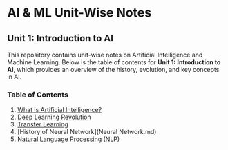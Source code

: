 # AI & ML Unit-Wise Notes

## Unit 1: Introduction to AI

This repository contains unit-wise notes on Artificial Intelligence and Machine Learning. Below is the table of contents for 
**Unit 1: Introduction to AI**, which provides an overview of the history, evolution, and key concepts in AI.

### Table of Contents

1. [What is Artificial Intelligence?](What_is_Artificial_Intelligence.md)
2. [Deep Learning Revolution](#3-deep-learning-revolution)
4. [Transfer Learning](transfer-learning.md)
5. [History of Neural Network](Neural Network.md)
6. [Natural Language Processing (NLP)](#6-natural-language-processing-nlp)

